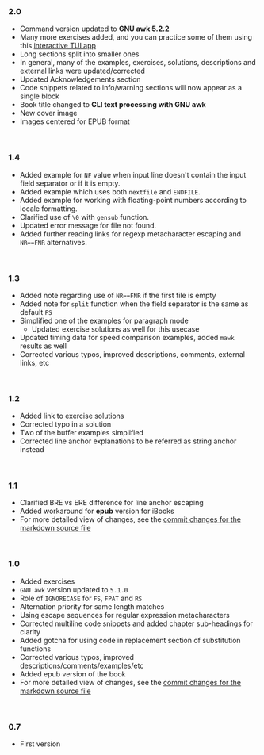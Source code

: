 <br>

### 2.0

* Command version updated to **GNU awk 5.2.2**
* Many more exercises added, and you can practice some of them using this [interactive TUI app](https://github.com/learnbyexample/TUI-apps/blob/main/AwkExercises)
* Long sections split into smaller ones
* In general, many of the examples, exercises, solutions, descriptions and external links were updated/corrected
* Updated Acknowledgements section
* Code snippets related to info/warning sections will now appear as a single block
* Book title changed to **CLI text processing with GNU awk**
* New cover image
* Images centered for EPUB format

<br>

### 1.4

* Added example for `NF` value when input line doesn't contain the input field separator or if it is empty.
* Added example which uses both `nextfile` and `ENDFILE`.
* Added example for working with floating-point numbers according to locale formatting.
* Clarified use of `\0` with `gensub` function.
* Updated error message for file not found.
* Added further reading links for regexp metacharacter escaping and `NR==FNR` alternatives.

<br>

### 1.3

* Added note regarding use of `NR==FNR` if the first file is empty
* Added note for `split` function when the field separator is the same as default `FS`
* Simplified one of the examples for paragraph mode
    * Updated exercise solutions as well for this usecase
* Updated timing data for speed comparison examples, added `mawk` results as well
* Corrected various typos, improved descriptions, comments, external links, etc

<br>

### 1.2

* Added link to exercise solutions
* Corrected typo in a solution
* Two of the buffer examples simplified
* Corrected line anchor explanations to be referred as string anchor instead

<br>

### 1.1

* Clarified BRE vs ERE difference for line anchor escaping
* Added workaround for **epub** version for iBooks
* For more detailed view of changes, see the [commit changes for the markdown source file](https://github.com/learnbyexample/learn_gnuawk/commit/7c6ffe055cf562bbd064a81f5f869e64b1692816#diff-6d6c4458a3b540abe5f09cb6af55992f)

<br>

### 1.0

* Added exercises
* `GNU awk` version updated to `5.1.0`
* Role of `IGNORECASE` for `FS`, `FPAT` and `RS`
* Alternation priority for same length matches
* Using escape sequences for regular expression metacharacters
* Corrected multiline code snippets and added chapter sub-headings for clarity
* Added gotcha for using code in replacement section of substitution functions
* Corrected various typos, improved descriptions/comments/examples/etc
* Added epub version of the book
* For more detailed view of changes, see the [commit changes for the markdown source file](https://github.com/learnbyexample/learn_gnuawk/commit/e7f6bcc35dc8c503c729b76aaa0aa582896516a0)

<br>

### 0.7

* First version
